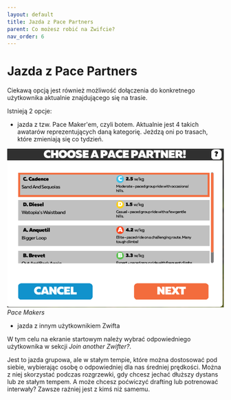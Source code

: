 ```yaml
---
layout: default
title: Jazda z Pace Partners
parent: Co możesz robić na Zwifcie?
nav_order: 6
---
```


# Jazda z Pace Partners 

Ciekawą opcją jest również możliwość dołączenia do konkretnego użytkownika aktualnie znajdującego się na trasie. 

Istnieją 2 opcje:
* jazda z tzw. Pace Maker'em, czyli botem. Aktualnie jest 4 takich awatarów reprezentujących daną kategorię. Jeżdzą oni po trasach, które zmieniają się co tydzień.

![Pace Makers](/assets/images/PaceMaker.png)
*Pace Makers*  

* jazda z innym użytkownikiem Zwifta

W tym celu na ekranie startowym należy wybrać odpowiedniego użytkownika w sekcji _Join another Zwifter?_.

Jest to jazda grupowa, ale w stałym tempie, które można dostosować pod siebie, wybierając osobę o odpowiedniej dla nas średniej prędkości. Można z niej skorzystać podczas rozgrzewki, gdy chcesz jechać dłuższy dystans lub ze stałym tempem. A może chcesz poćwiczyć drafting lub potrenować interwały? Zawsze raźniej jest z kimś niż samemu.
         